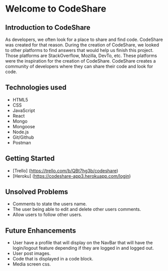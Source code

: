 # Welcome to CodeShare

## Introduction to CodeShare

As developers, we often look for a place to share and find code. CodeShare was created for that reason. During the creation of CodeShare, we looked to other platforms to find answers that would help us finish this project. Those platforms are StackOverflow, Mozilla, DevTo, etc. These platforms were the inspiration for the creation of CodeShare. CodeShare creates a community of developers where they can share their code and look for code.

## Technologies used

* HTML5
* CSS
* JavaScript
* React
* Mongo
* Mongoose
* Node.js
* Git/Github
* Postman

## Getting Started

* [Trello] (<https://trello.com/b/QBt7hg3b/codeshare>)
* [Heroku] (<https://codeshare-app3.herokuapp.com/login>)

## Unsolved Problems

* Comments to state the users name.
* The user being able to edit and delete other users comments.
* Allow users to follow other users.
  
## Future Enhancements

* User have a profile that will display on the NavBar that will have the login/logout feature depending if they are logged in and logged out.
* User post images.
* Code that is displayed in a code block.
* Media screen css.
